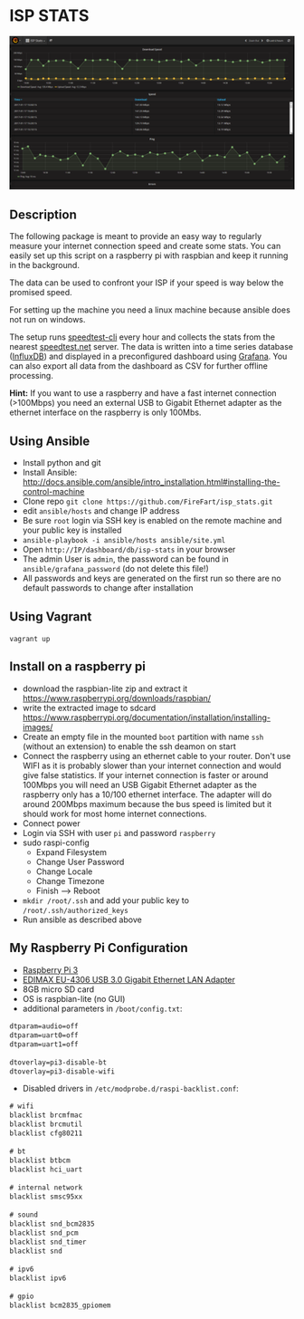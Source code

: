 # ISP STATS

![Grafana](/images/grafana.png?raw=true "Grafana")

## Description
The following package is meant to provide an easy way to regularly measure your internet connection speed and create some stats.
You can easily set up this script on a raspberry pi with raspbian and keep it running in the background.

The data can be used to confront your ISP if your speed is way below the promised speed.

For setting up the machine you need a linux machine because ansible does not run on windows.

The setup runs [speedtest-cli](https://github.com/sivel/speedtest-cli) every hour and collects the stats from the nearest [speedtest.net](http://www.speedtest.net/) server.
The data is written into a time series database ([InfluxDB](https://www.influxdata.com/time-series-platform/influxdb/)) and displayed in a preconfigured dashboard using [Grafana](http://grafana.org/). You can also export all data from the dashboard as CSV for further offline processing.

**Hint:** If you want to use a raspberry and have a fast internet connection (>100Mbps) you need an external USB to Gigabit Ethernet adapter as the ethernet interface on the raspberry is only 100Mbs.

## Using Ansible
* Install python and git
* Install Ansible: http://docs.ansible.com/ansible/intro_installation.html#installing-the-control-machine
* Clone repo `git clone https://github.com/FireFart/isp_stats.git`
* edit `ansible/hosts` and change IP address
* Be sure `root` login via SSH key is enabled on the remote machine and your public key is installed
* `ansible-playbook -i ansible/hosts ansible/site.yml`
* Open `http://ÌP/dashboard/db/isp-stats` in your browser
* The admin User is `admin`, the password can be found in `ansible/grafana_password` (do not delete this file!)
* All passwords and keys are generated on the first run so there are no default passwords to change after installation

## Using Vagrant
`vagrant up`

## Install on a raspberry pi
* download the raspbian-lite zip and extract it https://www.raspberrypi.org/downloads/raspbian/
* write the extracted image to sdcard https://www.raspberrypi.org/documentation/installation/installing-images/
* Create an empty file in the mounted `boot` partition with name `ssh` (without an extension) to enable the ssh deamon on start
* Connect the raspberry using an ethernet cable to your router. Don't use WIFI as it is probably slower than your internet connection and would give false statistics. If your internet connection is faster or around 100Mbps you will need an USB Gigabit Ethernet adapter as the raspberry only has a 10/100 ethernet interface. The adapter will do around 200Mbps maximum because the bus speed is limited but it should work for most home internet connections.
* Connect power
* Login via SSH with user `pi` and password `raspberry`
* sudo raspi-config
  * Expand Filesystem
  * Change User Password
  * Change Locale
  * Change Timezone
  * Finish --> Reboot
* `mkdir /root/.ssh` and add your public key to `/root/.ssh/authorized_keys`
* Run ansible as described above

## My Raspberry Pi Configuration
* [Raspberry Pi 3](https://www.conrad.at/de/raspberry-pi-3-model-b-1-gb-ohne-betriebssystem-1419716.html)
* [EDIMAX EU-4306 USB 3.0 Gigabit Ethernet LAN Adapter](https://www.conrad.at/de/netzwerkadapter-1-gbits-edimax-eu-4306-usb-30-lan-101001000-mbits-527532.html)
* 8GB micro SD card
* OS is raspbian-lite (no GUI)
* additional parameters in `/boot/config.txt`:

```
dtparam=audio=off
dtparam=uart0=off
dtparam=uart1=off

dtoverlay=pi3-disable-bt
dtoverlay=pi3-disable-wifi
```
* Disabled drivers in `/etc/modprobe.d/raspi-backlist.conf`:

```
# wifi
blacklist brcmfmac
blacklist brcmutil
blacklist cfg80211

# bt
blacklist btbcm
blacklist hci_uart

# internal network
blacklist smsc95xx

# sound
blacklist snd_bcm2835
blacklist snd_pcm
blacklist snd_timer
blacklist snd

# ipv6
blacklist ipv6

# gpio
blacklist bcm2835_gpiomem
```
